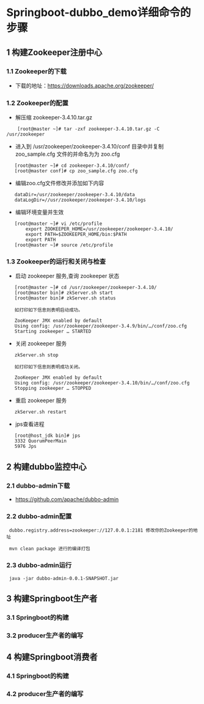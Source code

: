 # Springboot-dubbo_demo详细命令的步骤

## 1 构建Zookeeper注册中心

   ### 1.1 Zookeeper的下载
   
   - 下载的地址：https://downloads.apache.org/zookeeper/
   
   ### 1.2 Zookeeper的配置
   - 解压缩 zookeeper-3.4.10.tar.gz
   
   ```shell
       [root@master ~]# tar -zxf zookeeper-3.4.10.tar.gz -C /usr/zookeeper
   ```
  
   - 进入到 /usr/zookeeper/zookeeper-3.4.10/conf 目录中并复制 zoo_sample.cfg 文件的并命名为为 zoo.cfg
   
   ```shell
      [root@master ~]# cd zookeeper-3.4.10/conf/
      [root@master conf]# cp zoo_sample.cfg zoo.cfg
   ```
   
   - 编辑zoo.cfg文件修改并添加如下内容
   
   ```shell
      dataDir=/usr/zookeeper/zookeeper-3.4.10/data
      dataLogDir=//usr/zookeeper/zookeeper-3.4.10/logs
   ```
  
   - 编辑环境变量并生效
   ```shell
      [root@master ~]# vi /etc/profile
          export ZOOKEEPER_HOME=/usr/zookeeper/zookeeper-3.4.10/
          export PATH=$ZOOKEEPER_HOME/bin:$PATH
          export PATH
      [root@master ~]# source /etc/profile
   ```
   
   ### 1.3 Zookeeper的运行和关闭与检查
   
   - 启动 zookeeper 服务,查询 zookeeper 状态
   ```shell
      [root@master ~]# cd /usr/zookeeper/zookeeper-3.4.10/
      [root@master bin]# zkServer.sh start
      [root@master bin]# zkServer.sh status

      如打印如下信息则表明启动成功。
      
      ZooKeeper JMX enabled by default
      Using config: /usr/zookeeper/zookeeper-3.4.9/bin/…/conf/zoo.cfg
      Starting zookeeper … STARTED
   ```

   - 关闭 zookeeper 服务
   ```shell
      zkServer.sh stop

      如打印如下信息则表明成功关闭。
      
      ZooKeeper JMX enabled by default
      Using config: /usr/zookeeper/zookeeper-3.4.10/bin/…/conf/zoo.cfg
      Stopping zookeeper … STOPPED

   ```
   - 重启 zookeeper 服务
   ```shell
      zkServer.sh restart 
   ```

   - jps查看进程
   ```shell
      [root@host_jdk bin]# jps
      3332 QuorumPeerMain
      5976 Jps
   ```
   

## 2 构建dubbo监控中心

   ### 2.1 dubbo-admin下载
   - https://github.com/apache/dubbo-admin
   ### 2.2 dubbo-admin配置
   
   ```shell
    dubbo.registry.address=zookeeper://127.0.0.1:2181 修改你的Zookeeper的地址
    
    mvn clean package 进行的编译打包
   ```
    
   ### 2.3 dubbo-admin运行
 
   ```shell
    java -jar dubbo-admin-0.0.1-SNAPSHOT.jar

   ```

## 3 构建Springboot生产者

   ### 3.1 Springboot的构建
   
   ### 3.2 producer生产者的编写
   
   

## 4 构建Springboot消费者

   ### 4.1 Springboot的构建
   
   ### 4.2 producer生产者的编写

```shell

```